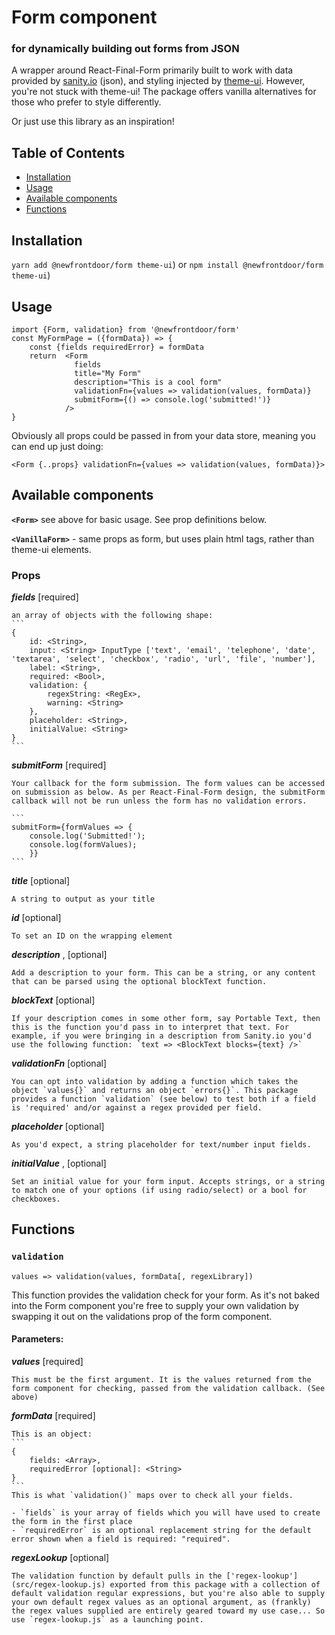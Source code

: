 # Form component
### for dynamically building out forms from JSON

A wrapper around React-Final-Form primarily built to work with data provided by [sanity.io](sanity.io) (json), and styling injected by [theme-ui](https://theme-ui.com/). However, you're not stuck with theme-ui! The package offers vanilla alternatives for those who prefer to style differently.

Or just use this library as an inspiration!

## Table of Contents
* [Installation](#installation)
* [Usage](#usage)
* [Available components](#available-components)
* [Functions](#functions)


## Installation
`yarn add @newfrontdoor/form theme-ui`)
or
`npm install @newfrontdoor/form theme-ui`)

## Usage
```
import {Form, validation} from '@newfrontdoor/form'
const MyFormPage = ({formData}) => {
    const {fields requiredError} = formData
    return  <Form
              fields
              title="My Form"
              description="This is a cool form"
              validationFn={values => validation(values, formData)}
              submitForm={() => console.log('submitted!')}
            />
}
```
Obviously all props could be passed in from your data store, meaning you can end up just doing:

```
<Form {..props} validationFn={values => validation(values, formData)}>
```


## Available components
**`<Form>`** see above for basic usage. See prop definitions below.

**`<VanillaForm>`** - same props as form, but uses plain html tags, rather than theme-ui elements.

### Props
_**fields**_ <Array> [required]

    an array of objects with the following shape:
    ```
    {
        id: <String>,
        input: <String> InputType ['text', 'email', 'telephone', 'date', 'textarea', 'select', 'checkbox', 'radio', 'url', 'file', 'number'],
        label: <String>,
        required: <Bool>,
        validation: {
            regexString: <RegEx>,
            warning: <String>
        },
        placeholder: <String>,
        initialValue: <String>
    }
    ```

_**submitForm**_ <Function> [required]

    Your callback for the form submission. The form values can be accessed on submission as below. As per React-Final-Form design, the submitForm callback will not be run unless the form has no validation errors.

    ```
    submitForm={formValues => {
        console.log('Submitted!');
        console.log(formValues);
        }}
    ```

_**title**_ <String> [optional]

    A string to output as your title

_**id**_ <String> [optional]

    To set an ID on the wrapping element

_**description**_ <String>, <other> [optional]

    Add a description to your form. This can be a string, or any content that can be parsed using the optional blockText function.

_**blockText**_ <Function> [optional]

    If your description comes in some other form, say Portable Text, then this is the function you'd pass in to interpret that text. For example, if you were bringing in a description from Sanity.io you'd use the following function: `text => <BlockText blocks={text} />`

_**validationFn**_ <Function> [optional]

    You can opt into validation by adding a function which takes the object `values{}` and returns an object `errors{}`. This package provides a function `validation` (see below) to test both if a field is 'required' and/or against a regex provided per field.

_**placeholder**_ <String> [optional]

    As you'd expect, a string placeholder for text/number input fields.

_**initialValue**_ <String>, <Bool> [optional]

    Set an initial value for your form input. Accepts strings, or a string to match one of your options (if using radio/select) or a bool for checkboxes.

## Functions

### `validation`

```
values => validation(values, formData[, regexLibrary])
```

This function provides the validation check for your form. As it's not baked into the Form component you're free to supply your own validation by swapping it out on the validations prop of the form component.

#### Parameters:
_**values**_ [required]

    This must be the first argument. It is the values returned from the form component for checking, passed from the validation callback. (See above)

_**formData**_ [required]

    This is an object:
    ```
    {
        fields: <Array>,
        requiredError [optional]: <String>
    }
    ```
    This is what `validation()` maps over to check all your fields. 

    - `fields` is your array of fields which you will have used to create the form in the first place
    - `requiredError` is an optional replacement string for the default error shown when a field is required: "required".

_**regexLookup**_ [optional]

    The validation function by default pulls in the ['regex-lookup'](src/regex-lookup.js) exported from this package with a collection of default validation regular expressions, but you're also able to supply your own default regex values as an optional argument, as (frankly) the regex values supplied are entirely geared toward my use case... So use `regex-lookup.js` as a launching point.
